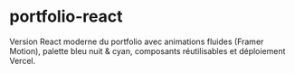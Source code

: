 # portfolio-react
Version React moderne du portfolio avec animations fluides (Framer Motion), palette bleu nuit &amp; cyan, composants réutilisables et déploiement Vercel.
